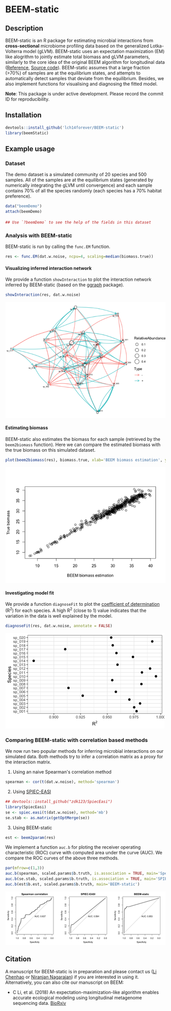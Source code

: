 # BEEM-static

## Description

BEEM-static is an R package for estimating microbial interactions from **cross-sectional** microbiome profiling data based on the generalized Lotka-Volterra model (gLVM). BEEM-static uses an expectation maximization (EM) like alogrithm to jointly estimate total biomass and gLVM parameters, similarly to the core idea of the original BEEM algorithm for longitudinal data ([Reference](https://www.biorxiv.org/content/early/2018/07/17/288803), [Source code](https://github.com/CSB5/BEEM)). BEEM-static assumes that a large fraction (>70%) of samples are at the equilibrium states, and attempts to automatically detect samples that deviate from the equilibrium. Besides, we also implement functions for visualising and diagnosing the fitted model.

**Note**: This package is under active development. Please record the commit ID for reproducibility.

## Installation

```r
devtools::install_github('lch14forever/BEEM-static')
library(beemStatic)
```

## Example usage

### Dataset

The demo dataset is a simulated community of 20 species and 500 samples. All of the samples are at the equilibrium states (generated by numerically integrating the gLVM until convergence) and each sample contains 70% of all the species randomly (each species has a 70% habitat preference). 

```r
data("beemDemo")
attach(beemDemo)

## Use `?beemDemo` to see the help of the fields in this dataset
```

### Analysis with BEEM-static

BEEM-static is run by calling the `func.EM` function.

```r
res <- func.EM(dat.w.noise, ncpu=4, scaling=median(biomass.true))
```

#### Visualizing inferred interaction network

We provide a function `showInteraction` to plot the interaction network inferred by BEEM-static (based on the [ggraph](https://github.com/thomasp85/ggraph) package).

```r
showInteraction(res, dat.w.noise)
```
![](vignettes/network.png)

#### Estimating biomass

BEEM-static also estimates the biomass for each sample (retrieved by the `beem2biomass` function). Here we can compare the estimated biomass with the true biomass on this simulated dataset.

```r
plot(beem2biomass(res), biomass.true, xlab='BEEM biomass estimation', ylab='True biomass')
```
![](vignettes/biomass_compare.png)

#### Investigating model fit

We provide a function `diagnoseFit` to plot the [coefficient of determination](https://en.wikipedia.org/wiki/Coefficient_of_determination) (R<sup>2</sup>) for each species. A high R<sup>2</sup> (close to 1) value indicates that the variation in the data is well explained by the model.

```r
diagnoseFit(res, dat.w.noise, annotate = FALSE)
```
![](vignettes/beem_fit.png)


### Comparing BEEM-static with correlation based methods

We now run two popular methods for inferring microbial interactions on our simulated data. Both methods try to infer a correlation matrix as a proxy for the interaction matrix.

1. Using an naive Spearman's correlation method

```r
spearman <- cor(t(dat.w.noise), method='spearman')
```

2. Using [SPIEC-EASI](https://github.com/zdk123/SpiecEasi)
```r
## devtools::install_github("zdk123/SpiecEasi")
library(SpiecEasi)
se <- spiec.easi(t(dat.w.noise), method='mb')
se.stab <- as.matrix(getOptMerge(se))
```

3. Using BEEM-static

```r
est <- beem2param(res)
```

We implement a function `auc.b` for ploting the receiver operating characteristic (ROC) curve with computed area under the curve (AUC). We compare the ROC curves of the above three methods.

```r
par(mfrow=c(1,3))
auc.b(spearman, scaled.params$b.truth, is.association = TRUE, main='Spearman correlation')
auc.b(se.stab, scaled.params$b.truth, is.association = TRUE, main='SPIEC-EASI')
auc.b(est$b.est, scaled.params$b.truth, main='BEEM-static')
```

![](vignettes/param_compare.png)

## Citation

A manuscript for BEEM-static is in preparation and please contact us ([Li Chenhao](mailto:lich@gis.a-star.edu.sg) or [Niranjan Nagarajan](mailto:nagarajann@gis.a-star.edu.sg)) if you are interested in using it. Alternatively, you can also cite our manuscript on BEEM:

 - C Li, et al. (2018) An expectation-maximization-like algorithm enables accurate ecological modeling using longitudinal metagenome sequencing data. [BioRxiv](https://www.biorxiv.org/content/early/2018/07/17/288803)
